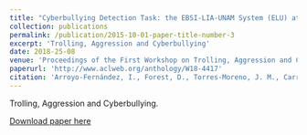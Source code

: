 ```yaml
---
title: "Cyberbullying Detection Task: the EBSI-LIA-UNAM System (ELU) at COLING 18 TRAC-1"
collection: publications
permalink: /publication/2015-10-01-paper-title-number-3
excerpt: 'Trolling, Aggression and Cyberbullying'
date: 2018-25-08
venue: 'Proceedings of the First Workshop on Trolling, Aggression and Cyberbullying (TRAC-2018)'
paperurl: 'http://www.aclweb.org/anthology/W18-4417'
citation: 'Arroyo-Fernández, I., Forest, D., Torres-Moreno, J. M., Carrasco-Ruiz, M., Legeleux, T., & Joannette, K. (2018). &quot;Cyberbullying Detection Task: the EBSI-LIA-UNAM System (ELU) at COLING 18 TRAC-1.&quot; <i>Proceedings of the First Workshop on Trolling, Aggression and Cyberbullying (TRAC-2018)</i>. (pp. 140-149).'
---
```

Trolling, Aggression and Cyberbullying.

[Download paper here](http://www.aclweb.org/anthology/W18-4417)
